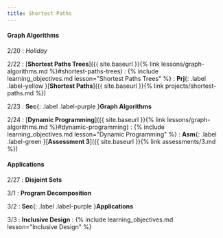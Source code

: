 ```yaml
---
title: Shortest Paths
---
```


#### Graph Algorithms

2/20
: *Holiday*

2/22
: [**Shortest Paths Trees**]({{ site.baseurl }}{% link lessons/graph-algorithms.md %}#shortest-paths-trees)
: {% include learning_objectives.md lesson="Shortest Paths Trees" %}
: **Prj**{: .label .label-yellow }[**Shortest Paths**]({{ site.baseurl }}{% link projects/shortest-paths.md %})

2/23
: **Sec**{: .label .label-purple }**Graph Algorithms**

2/24
: [**Dynamic Programming**]({{ site.baseurl }}{% link lessons/graph-algorithms.md %}#dynamic-programming)
: {% include learning_objectives.md lesson="Dynamic Programming" %}
: **Asm**{: .label .label-green }[**Assessment 3**]({{ site.baseurl }}{% link assessments/3.md %})

#### Applications

2/27
: **Disjoint Sets**

3/1
: **Program Decomposition**

3/2
: **Sec**{: .label .label-purple }**Applications**

3/3
: **Inclusive Design**
: {% include learning_objectives.md lesson="Inclusive Design" %}
